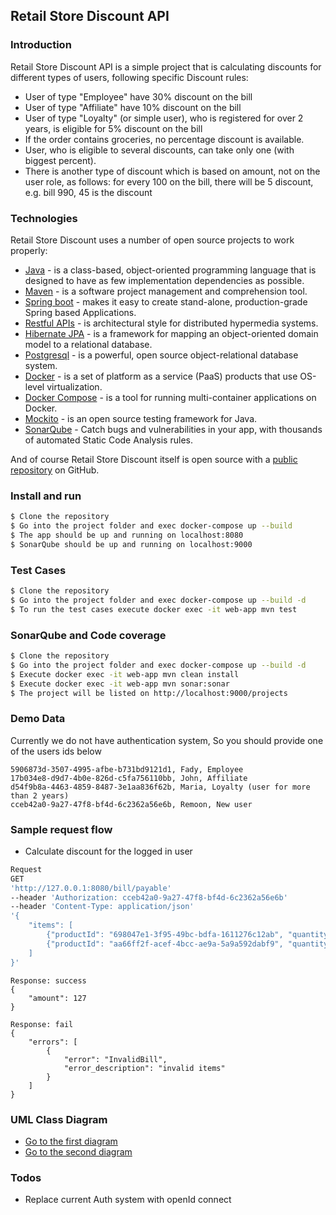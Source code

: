 Retail Store Discount API
---

### Introduction

Retail Store Discount API is a simple project that is calculating discounts for different types of users, following specific Discount rules:

  - User of type "Employee" have 30% discount on the bill
  - User of type "Affiliate" have 10% discount on the bill
  - User of type "Loyalty" (or simple user), who is registered for over 2 years, is eligible for 5% discount on the bill
  - If the order contains groceries, no percentage discount is available.
  - User, who is eligible to several discounts, can take only one (with biggest percent).
  - There is another type of discount which is based on amount, not on the user role, as follows: for every 100 on the bill, there will be 5 discount, e.g. bill 990, 45 is the discount




### Technologies

Retail Store Discount uses a number of open source projects to work properly:

* [Java](https://www.java.com/en/) - is a class-based, object-oriented programming language that is designed to have as few implementation dependencies as possible.
* [Maven](https://maven.apache.org/) - is a software project management and comprehension tool.
* [Spring boot](https://spring.io/projects/spring-boot) - makes it easy to create stand-alone, production-grade Spring based Applications.
* [Restful APIs](https://restfulapi.net/) - is architectural style for distributed hypermedia systems.
* [Hibernate JPA](https://docs.jboss.org/hibernate/entitymanager/3.6/reference/en/html_single/) - is a framework for mapping an object-oriented domain model to a relational database.
* [Postgresql](https://www.postgresql.org/) -  is a powerful, open source object-relational database system.
* [Docker](https://www.docker.com/) - is a set of platform as a service (PaaS) products that use OS-level virtualization.
* [Docker Compose](https://docs.docker.com/compose/) - is a tool for running multi-container applications on Docker.
* [Mockito](https://site.mockito.org/) - is an open source testing framework for Java.
* [SonarQube](https://www.sonarqube.org/) - Catch bugs and vulnerabilities in your app, with thousands of automated Static Code Analysis rules.




And of course Retail Store Discount itself is open source with a [public repository](https://github.com/FadyAlfred/retail-store)
 on GitHub.

### Install and run



```sh
$ Clone the repository
$ Go into the project folder and exec docker-compose up --build
$ The app should be up and running on localhost:8080
$ SonarQube should be up and running on localhost:9000
```






### Test Cases
```sh
$ Clone the repository
$ Go into the project folder and exec docker-compose up --build -d
$ To run the test cases execute docker exec -it web-app mvn test
```


### SonarQube and Code coverage
```sh
$ Clone the repository
$ Go into the project folder and exec docker-compose up --build -d
$ Execute docker exec -it web-app mvn clean install
$ Execute docker exec -it web-app mvn sonar:sonar
$ The project will be listed on http://localhost:9000/projects
```

### Demo Data

Currently we do not have authentication system, So you should provide one of the users ids below 
```
5906873d-3507-4995-afbe-b731bd9121d1, Fady, Employee
17b034e8-d9d7-4b0e-826d-c5fa756110bb, John, Affiliate
d54f9b8a-4463-4859-8487-3e1aa836f62b, Maria, Loyalty (user for more than 2 years)
cceb42a0-9a27-47f8-bf4d-6c2362a56e6b, Remoon, New user
```


### Sample request flow
- Calculate discount for the logged in user
```sh
Request
GET 
'http://127.0.0.1:8080/bill/payable' 
--header 'Authorization: cceb42a0-9a27-47f8-bf4d-6c2362a56e6b'
--header 'Content-Type: application/json' 
'{
    "items": [
        {"productId": "698047e1-3f95-49bc-bdfa-1611276c12ab", "quantity": 2},
        {"productId": "aa66ff2f-acef-4bcc-ae9a-5a9a592dabf9", "quantity": 1}
    ]
}'
```
```
Response: success
{
    "amount": 127
}
```
```
Response: fail
{
    "errors": [
        {
            "error": "InvalidBill",
            "error_description": "invalid items"
        }
    ]
}
```
### UML Class Diagram
- [Go to the first diagram](https://drive.google.com/file/d/1vavLEQKj8yQuCMZzH5QhlEfhJXtdE575/view)
- [Go to the second diagram](https://drive.google.com/file/d/1-GRpeQeP8KitHsiosDflK2IZ7EKk3sXM/view)



### Todos
 - Replace current Auth system with openId connect
 






   